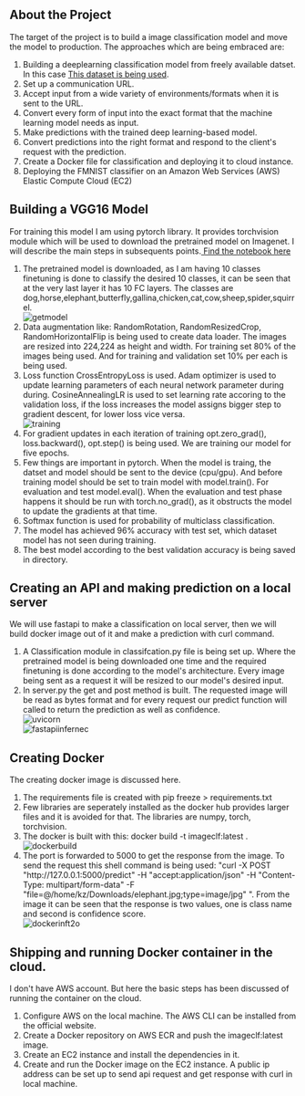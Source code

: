 ## About the Project
The target of the project is to build a image classification model and move the model to production. The approaches which are being embraced are:
<ol>
  <li>Building a deeplearning classification model from freely available datset. In this case <a href="https://www.kaggle.com/alessiocorrado99/animals10">This dataset is being used</a>.</li>
  <li>Set up a communication URL.</li>
  <li>Accept input from a wide variety of environments/formats when it is sent to the URL.</li>
  <li>Convert every form of input into the exact format that the machine learning model needs as input.</li>
  <li>Make predictions with the trained deep learning-based model.</li>
  <li>Convert predictions into the right format and respond to the client's request with the prediction.</li>
  <li>Create a Docker file for classification and deploying it to cloud instance.
  <li>Deploying the FMNIST classifier on an Amazon Web Services (AWS) Elastic Compute Cloud (EC2)</li>
</ol>

<div>
  <h2>Building a VGG16 Model</h2>
  <p>For training this model I am using pytorch library. It provides torchvision module which will be used to download the pretrained model on Imagenet. I will describe the main steps in subsequents points.<a href="https://github.com/KaziShawon/imageclassification-docker-fastapi/blob/main/vgg16_vision_multiclass.ipynb"> Find the notebook here</a></p>
  <ol>
    <li>The pretrained model is downloaded, as I am having 10 classes finetuning is done to classify the desired 10 classes, it can be seen that at the very last layer it has 10 FC layers. The classes are dog,horse,elephant,butterfly,gallina,chicken,cat,cow,sheep,spider,squirrel. <br> <img src="https://i.ibb.co/xqBgqY2/getmodel.jpg" alt="getmodel" border="0"></li>
    <li>Data augmentation like: RandomRotation, RandomResizedCrop, RandomHorizontalFlip is being used to create data loader. The images are resized into 224,224 as height and width. For training set 80% of the images being used. And for training and validation set 10% per each is being used.</li>
    <li>Loss function CrossEntropyLoss is used. Adam optimizer is used to update learning parameters of each neural network parameter during during. CosineAnnealingLR is used to set learning rate accoring to the validation loss, if the loss increases the model assigns bigger step to gradient descent, for lower loss vice versa.<br> <img src="https://i.ibb.co/d2j1R7S/training.jpg" alt="training" border="0"></li>
    <li>For gradient updates in each iteration of training opt.zero_grad(), loss.backward(), opt.step() is being used. We are training our model for five epochs.</li>
    <li>Few things are important in pytorch. When the model is traing, the datset and model should be sent to the device (cpu/gpu). And before training model should be set to train model with model.train(). For evaluation and test model.eval(). When the evaluation and test phase happens it should be run with torch.no_grad(), as it obstructs the model to update the gradients at that time.</li>
    <li>Softmax function is used for probability of multiclass classification.</li>
    <li>The model has achieved 96% accuracy with test set, which dataset model has not seen during training.</li>
    <li>The best model according to the best validation accuracy is being saved in directory.</li>
  </ol>
</div>
<div>
  <h2>Creating an API and making prediction on a local server</h2>
  We will use fastapi to make a classification on local server, then we will build docker image out of it and make a prediction with curl command.
  <ol>
    <li>A Classification module in classifcation.py file is being set up. Where the pretrained model is being downloaded one time and the required finetuning is done according to the model's architecture. Every image being sent as a request it will be resized to our model's desired input.</li>
    <li>In server.py the get and post method is built. The requested image will be read as bytes format and for every request our predict function will called to return the prediction as well as confidence. <br><img src="https://i.ibb.co/XxH7tGw/uvicorn.jpg" alt="uvicorn" border="0"> <br><img src="https://i.ibb.co/yhrmZBz/fastapiinfernec.jpg" alt="fastapiinfernec" border="0"></li>
  </ol>
</div>
<div>
  <h2>Creating Docker</h2>
  The creating docker image is discussed here.
  <ol>
    <li>The requirements file is created with pip freeze > requirements.txt</li>
    <li>Few libraries are seperately installed as the docker hub provides larger files and it is avoided for that. The libraries are numpy, torch, torchvision.</li>
    <li>The docker is built with this: docker build -t imageclf:latest . <br><img src="https://i.ibb.co/74WpWT7/dockerbuild.jpg" alt="dockerbuild" border="0"></li>
    <li>The port is forwarded to 5000 to get the response from the image. To send the request this shell command is being used: "curl -X POST "http://127.0.0.1:5000/predict" -H "accept:application/json" -H "Content-Type: multipart/form-data" -F "file=@/home/kz/Downloads/elephant.jpg;type=image/jpg"
". From the image it can be seen that the response is two values, one is class name and second is confidence score. <br><img src="https://i.ibb.co/fCbwcFP/dockerinft2o.jpg" alt="dockerinft2o" border="0"></li>
  </ol>
</div>
<div>
  <h2>Shipping and running Docker container in the cloud.</h2>
  <p>I don't have AWS account. But here the basic steps has been discussed of running the container on the cloud.
  <ol>
    <li>Configure AWS on the local machine. The AWS CLI can be installed from the official website.</li>
    <li>Create a Docker repository on AWS ECR and push the imageclf:latest
image.</li>
    <li>Create an EC2 instance and install the dependencies in it.</li>
    <li>Create and run the Docker image on the EC2 instance. A public ip address can be set up to send api request and get response with curl in local machine.</li>
  </ol>
</div>
